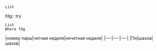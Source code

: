 ```dataview 
List
```
fdg:: try

```dataview 
List
Where fdg
```


|номер пары|четная неделя|нечетная неделя|
|—-|—-|—-|
|Пн|шахов|шахов|
